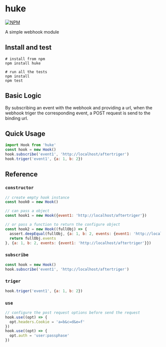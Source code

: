# huke
[![NPM](https://nodei.co/npm/huke.png?downloads=true&downloadRank=true&stars=true)](https://nodei.co/npm/huke/)

A simple webhook module

## Install and test
```shell
# install from npm
npm install huke

# run all the tests
npm install
npm test
```
## Basic Logic

By subscribing an event with the webhook and providing a url, when the webhook triger the corresponding event, a POST request is send to the binding url.

## Quick Usage
```javascript
import Hook from 'huke'
const hook = new Hook()
hook.subscribe('event1', 'http://localhost/aftertriger')
hook.triger('event1', {a: 1, b: 2})
```

## Reference
### `constructor`
```javascript
// create empty hook instance
const hook0 = new Hook()

// can pass a object
const hook1 = new Hook({event1: 'http://localhost/aftertriger'})

// or pass a function to return the configure object
const hook2 = new Hook((fullObj) => {
  assert.deepEqual(fullObj, {a: 1, b: 2, events: {event1: 'http://localhost/aftertriger'}})
  return fullObj.events
}, {a: 1, b: 2, events: {event1: 'http://localhost/aftertriger'}})
```

### `subscribe`
```javascript
const hook = new Hook()
hook.subscribe('event1', 'http://localhost/aftertriger')
```
### `triger`
```javascript
hook.triger('event1', {a: 1, b: 2})
```
### `use`
```javascript
// configure the post request options before send the request
hook.use((opt) => {
  opt.headers.Cookie = 'a=b&c=d&e=f'
})
hook.use((opt) => {
  opt.auth = 'user:passphase'
})
```
